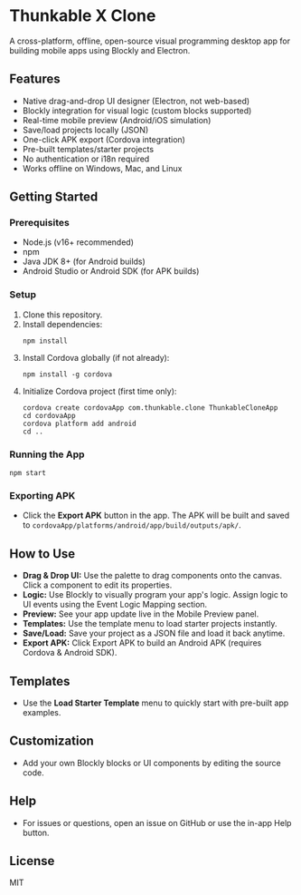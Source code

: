 # Thunkable X Clone

A cross-platform, offline, open-source visual programming desktop app for building mobile apps using Blockly and Electron.

## Features
- Native drag-and-drop UI designer (Electron, not web-based)
- Blockly integration for visual logic (custom blocks supported)
- Real-time mobile preview (Android/iOS simulation)
- Save/load projects locally (JSON)
- One-click APK export (Cordova integration)
- Pre-built templates/starter projects
- No authentication or i18n required
- Works offline on Windows, Mac, and Linux

## Getting Started

### Prerequisites
- Node.js (v16+ recommended)
- npm
- Java JDK 8+ (for Android builds)
- Android Studio or Android SDK (for APK builds)

### Setup
1. Clone this repository.
2. Install dependencies:
   ```
   npm install
   ```
3. Install Cordova globally (if not already):
   ```
   npm install -g cordova
   ```
4. Initialize Cordova project (first time only):
   ```
   cordova create cordovaApp com.thunkable.clone ThunkableCloneApp
   cd cordovaApp
   cordova platform add android
   cd ..
   ```

### Running the App
```
npm start
```

### Exporting APK
- Click the **Export APK** button in the app. The APK will be built and saved to `cordovaApp/platforms/android/app/build/outputs/apk/`.

## How to Use

- **Drag & Drop UI:** Use the palette to drag components onto the canvas. Click a component to edit its properties.
- **Logic:** Use Blockly to visually program your app's logic. Assign logic to UI events using the Event Logic Mapping section.
- **Preview:** See your app update live in the Mobile Preview panel.
- **Templates:** Use the template menu to load starter projects instantly.
- **Save/Load:** Save your project as a JSON file and load it back anytime.
- **Export APK:** Click Export APK to build an Android APK (requires Cordova & Android SDK).

## Templates
- Use the **Load Starter Template** menu to quickly start with pre-built app examples.

## Customization
- Add your own Blockly blocks or UI components by editing the source code.

## Help
- For issues or questions, open an issue on GitHub or use the in-app Help button.

## License
MIT
